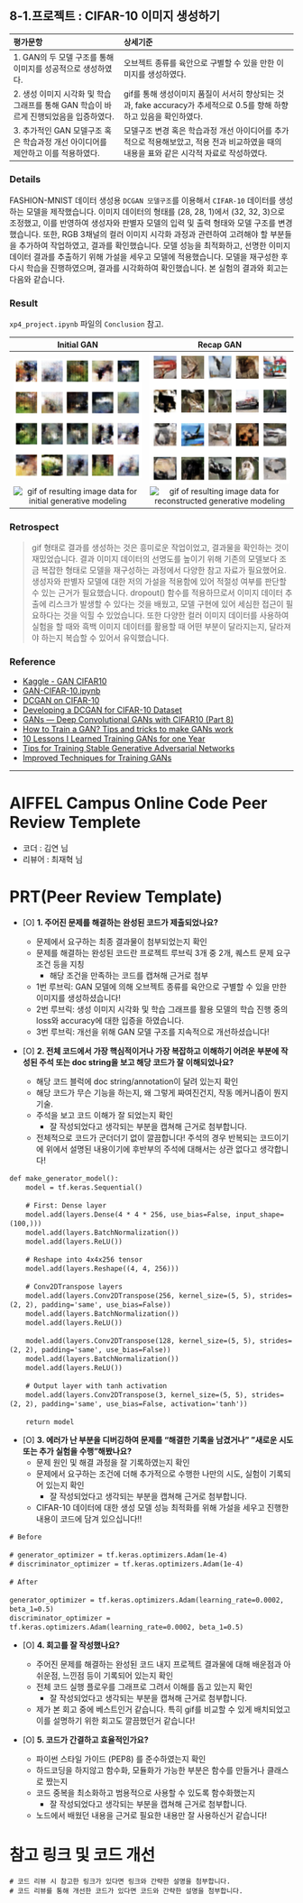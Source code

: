 ## 8-1.프로젝트 : CIFAR-10 이미지 생성하기

| 평가문항  | 상세기준 | 
| :--- | :--- | 
| 1. GAN의 두 모델 구조를 통해 이미지를 성공적으로 생성하였다. | 오브젝트 종류를 육안으로 구별할 수 있을 만한 이미지를 생성하였다. | 
| 2. 생성 이미지 시각화 및 학습 그래프를 통해 GAN 학습이 바르게 진행되었음을 입증하였다. | gif를 통해 생성이미지 품질이 서서히 향상되는 것과, fake accuracy가 추세적으로 0.5를 향해 하향하고 있음을 확인하였다. |   
| 3. 추가적인 GAN 모델구조 혹은 학습과정 개선 아이디어를 제안하고 이를 적용하였다. | 모델구조 변경 혹은 학습과정 개선 아이디어를 추가적으로 적용해보았고, 적용 전과 비교하였을 때의 내용을 표와 같은 시각적 자료로 작성하였다. | 

### Details  

FASHION-MNIST 데이터 생성용 `DCGAN 모델구조`를 이용해서 `CIFAR-10` 데이터를 생성하는 모델을 제작했습니다. 이미지 데이터의 형태를 (28, 28, 1)에서 (32, 32, 3)으로 조정했고, 이를 반영하여 생성자와 판별자 모델의 입력 및 출력 형태와 모델 구조를 변경했습니다. 또한, RGB 3채널의 컬러 이미지 시각화 과정과 관련하여 고려해야 할 부분들을 추가하여 작업하였고, 결과를 확인했습니다. 모델 성능을 최적화하고, 선명한 이미지 데이터 결과를 추출하기 위해 가설을 세우고 모델에 적용했습니다. 모델을 재구성한 후 다시 학습을 진행하였으며, 결과를 시각화하여 확인했습니다. 본 실험의 결과와 회고는 다음와 같습니다.

### Result  

`xp4_project.ipynb` 파일의 `Conclusion` 참고. 

| **Initial GAN** | **Recap GAN** | 
| :---: | :---: | 
| <img align="center" alt="result image data for initial generative modeling" src="https://github.com/CAVASOL/aiffel_quest/blob/main/Exploration_quest/exploration_4/xp4_initial.png" width="100%"> | <img align="center" alt="result image data for reconstructed generative modeling" src="https://github.com/CAVASOL/aiffel_quest/blob/main/Exploration_quest/exploration_4/xp4_recap.png" width="100%"> | 
| <img align="center" alt="gif of resulting image data for initial generative modeling" src="https://github.com/CAVASOL/aiffel_quest/blob/main/Exploration_quest/exploration_4/cifar10_init.gif?raw=true" width="100%"> | <img align="center" alt="gif of resulting image data for reconstructed generative modeling" src="https://github.com/CAVASOL/aiffel_quest/blob/main/Exploration_quest/exploration_4/cifar10_recap.gif?raw=true" width="100%"> |  

### Retrospect

>gif 형태로 결과를 생성하는 것은 흥미로운 작업이었고, 결과물을 확인하는 것이 재밌었습니다. 결과 이미지 데이터의 선명도를 높이기 위해 기존의 모델보다 조금 복잡한 형태로 모델을 재구성하는 과정에서 다양한 참고 자료가 필요했어요. 생성자와 판별자 모델에 대한 저의 가설을 적용함에 있어 적절성 여부를 판단할 수 있는 근거가 필요했습니다. dropout() 함수를 적용하므로서 이미지 데이터 추출에 리스크가 발생할 수 있다는 것을 배웠고, 모델 구현에 있어 세심한 접근이 필요하다는 것을 익힐 수 있었습니다. 또한 다양한 컬러 이미지 데이터를 사용하여 실험을 할 때와 흑백 이미지 데이터를 활용할 때 어떤 부분이 달라지는지, 달라져야 하는지 복습할 수 있어서 유익했습니다.

### Reference

* [Kaggle - GAN CIFAR10](https://www.kaggle.com/code/avk256/gan-cifar10)
* [GAN-CIFAR-10.ipynb](https://colab.research.google.com/drive/1r3InSYsSN6BgZdnyCu3vCnpZ1cniKRTJ?usp=sharing)
* [DCGAN on CIFAR-10](https://wandb.ai/sairam6087/dcgan/reports/DCGAN-on-CIFAR-10--Vmlldzo5NjMyOQ)
* [Developing a DCGAN for CIFAR-10 Dataset](https://datahacker.rs/013-developing-a-dcgan-for-cifar-10-dataset/)
* [GANs — Deep Convolutional GANs with CIFAR10 (Part 8)](https://mafda.medium.com/gans-deep-convolutional-gans-with-cifar10-part-8-be881a77e55b)
* [How to Train a GAN? Tips and tricks to make GANs work](https://github.com/soumith/ganhacks)  
* [10 Lessons I Learned Training GANs for one Year](https://towardsdatascience.com/10-lessons-i-learned-training-generative-adversarial-networks-gans-for-a-year-c9071159628)  
* [Tips for Training Stable Generative Adversarial Networks](https://machinelearningmastery.com/how-to-train-stable-generative-adversarial-networks/)  
* [Improved Techniques for Training GANs](https://proceedings.neurips.cc/paper_files/paper/2016/file/8a3363abe792db2d8761d6403605aeb7-Paper.pdf)  



---

# AIFFEL Campus Online Code Peer Review Templete
- 코더 : 김연 님
- 리뷰어 : 최재혁 님


# PRT(Peer Review Template)
- [O]  **1. 주어진 문제를 해결하는 완성된 코드가 제출되었나요?**
    - 문제에서 요구하는 최종 결과물이 첨부되었는지 확인
    - 문제를 해결하는 완성된 코드란 프로젝트 루브릭 3개 중 2개, 
    퀘스트 문제 요구조건 등을 지칭
        - 해당 조건을 만족하는 코드를 캡쳐해 근거로 첨부
    * 1번 루브릭: GAN 모델에 의해 오브젝트 종류를 육안으로 구별할 수 있을 만한 이미지를 생성하셨습니다!
    * 2번 루브릭: 생성 이미지 시각화 및 학습 그래프를 활용 모델의 학습 진행 중의 loss와 accuracy에 대한 입증을 하였습니다. 
    * 3번 루브릭: 개선을 위해 GAN 모델 구조를 지속적으로 개선하셨습니다!
      
- [O]  **2. 전체 코드에서 가장 핵심적이거나 가장 복잡하고 이해하기 어려운 부분에 작성된 
주석 또는 doc string을 보고 해당 코드가 잘 이해되었나요?**
    - 해당 코드 블럭에 doc string/annotation이 달려 있는지 확인
    - 해당 코드가 무슨 기능을 하는지, 왜 그렇게 짜여진건지, 작동 메커니즘이 뭔지 기술.
    - 주석을 보고 코드 이해가 잘 되었는지 확인
        - 잘 작성되었다고 생각되는 부분을 캡쳐해 근거로 첨부합니다.
    * 전체적으로 코드가 군더더기 없이 깔끔합니다! 주석의 경우 반복되는 코드이기에 위에서 설명된 내용이기에 후반부의 주석에 대해서는 상관 없다고 생각합니다!
```
def make_generator_model():
    model = tf.keras.Sequential()

    # First: Dense layer
    model.add(layers.Dense(4 * 4 * 256, use_bias=False, input_shape=(100,)))
    model.add(layers.BatchNormalization())
    model.add(layers.ReLU())

    # Reshape into 4x4x256 tensor
    model.add(layers.Reshape((4, 4, 256)))

    # Conv2DTranspose layers
    model.add(layers.Conv2DTranspose(256, kernel_size=(5, 5), strides=(2, 2), padding='same', use_bias=False))
    model.add(layers.BatchNormalization())
    model.add(layers.ReLU())

    model.add(layers.Conv2DTranspose(128, kernel_size=(5, 5), strides=(2, 2), padding='same', use_bias=False))
    model.add(layers.BatchNormalization())
    model.add(layers.ReLU())

    # Output layer with tanh activation
    model.add(layers.Conv2DTranspose(3, kernel_size=(5, 5), strides=(2, 2), padding='same', use_bias=False, activation='tanh'))

    return model
```
        
- [O]  **3. 에러가 난 부분을 디버깅하여 문제를 “해결한 기록을 남겼거나” 
”새로운 시도 또는 추가 실험을 수행”해봤나요?**
    - 문제 원인 및 해결 과정을 잘 기록하였는지 확인
    - 문제에서 요구하는 조건에 더해 추가적으로 수행한 나만의 시도, 
    실험이 기록되어 있는지 확인
        - 잘 작성되었다고 생각되는 부분을 캡쳐해 근거로 첨부합니다.
    * CIFAR-10 데이터에 대한 생성 모델 성능 최적화를 위해 가설을 세우고 진행한 내용이 코드에 담겨 있으십니다!!
```
# Before

# generator_optimizer = tf.keras.optimizers.Adam(1e-4)
# discriminator_optimizer = tf.keras.optimizers.Adam(1e-4)

# After

generator_optimizer = tf.keras.optimizers.Adam(learning_rate=0.0002, beta_1=0.5)
discriminator_optimizer = tf.keras.optimizers.Adam(learning_rate=0.0002, beta_1=0.5)    
```
        
- [O]  **4. 회고를 잘 작성했나요?**
    - 주어진 문제를 해결하는 완성된 코드 내지 프로젝트 결과물에 대해
    배운점과 아쉬운점, 느낀점 등이 기록되어 있는지 확인
    - 전체 코드 실행 플로우를 그래프로 그려서 이해를 돕고 있는지 확인
        - 잘 작성되었다고 생각되는 부분을 캡쳐해 근거로 첨부합니다.
   * 제가 본 회고 중에 베스트인거 같습니다. 특히 gif를 비교할 수 있게 배치되었고 이를 설명하기 위한 회고도 깔끔했던거 같습니다! 
        
- [O]  **5. 코드가 간결하고 효율적인가요?**
    - 파이썬 스타일 가이드 (PEP8) 를 준수하였는지 확인
    - 하드코딩을 하지않고 함수화, 모듈화가 가능한 부분은 함수를 만들거나 클래스로 짰는지
    - 코드 중복을 최소화하고 범용적으로 사용할 수 있도록 함수화했는지
        - 잘 작성되었다고 생각되는 부분을 캡쳐해 근거로 첨부합니다.
   * 노드에서 배웠던 내용을 근거로 필요한 내용만 잘 사용하신거 같습니다! 


# 참고 링크 및 코드 개선
```
# 코드 리뷰 시 참고한 링크가 있다면 링크와 간략한 설명을 첨부합니다.
# 코드 리뷰를 통해 개선한 코드가 있다면 코드와 간략한 설명을 첨부합니다.
```
